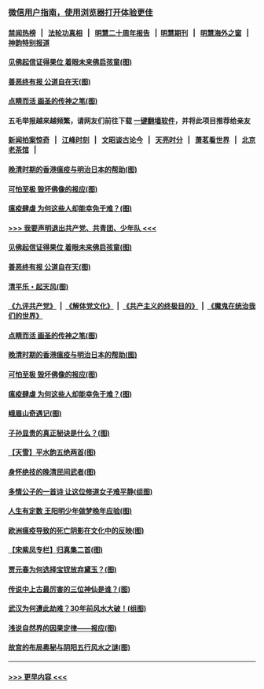### [微信用户指南，使用浏览器打开体验更佳](https://github.com/gfw-breaker/banned-news1/blob/master/indexes/wechat-guide.md?t=0)
#### [禁闻热榜](热点新闻.md?t=0)  &nbsp;&nbsp;|&nbsp;&nbsp; [法轮功真相](https://github.com/gfw-breaker/truth/blob/master/README.md?t=0) &nbsp;&nbsp;|&nbsp;&nbsp; [明慧二十周年报告](https://github.com/gfw-breaker/mh-reports/blob/master/README.md?t=0) &nbsp;&nbsp;|&nbsp;&nbsp;[明慧期刊](https://github.com/gfw-breaker/mh-qikan) &nbsp;&nbsp;|&nbsp;&nbsp; [明慧海外之窗](https://github.com/gfw-breaker/mh-news/blob/master/README.md?t=0) &nbsp;&nbsp;|&nbsp;&nbsp; [神韵特别报道](https://github.com/gfw-breaker/mh-news/blob/master/shenyun.md?t=0)
#### [见佛起信证得果位 着眼未来佛启孩童(图)](../pages/p7/921596.md?t=02061644) 
#### [善恶终有报 公道自在天(图)](../pages/p7/921441.md?t=02061644) 
#### [点睛而活 画圣的传神之笔(图)](../pages/p7/921583.md?t=02061644) 
#### 五毛举报越来越频繁，请网友们前往下载 [一键翻墙软件](https://github.com/gfw-breaker/ssr-accounts)，并将此项目推荐给亲友
#### [新闻拍案惊奇](https://github.com/gfw-breaker/banned-news1/blob/master/pages/link4.md) &nbsp;&nbsp;|&nbsp;&nbsp; [江峰时刻](https://github.com/gfw-breaker/banned-news1/blob/master/pages/link4.md) &nbsp;&nbsp;|&nbsp;&nbsp; [文昭谈古论今](https://github.com/gfw-breaker/banned-news1/blob/master/pages/link4.md) &nbsp;&nbsp;|&nbsp;&nbsp; [天亮时分](https://github.com/gfw-breaker/banned-news1/blob/master/pages/link4.md) &nbsp;&nbsp;|&nbsp;&nbsp; [萧茗看世界](https://github.com/gfw-breaker/banned-news1/blob/master/pages/link4.md) &nbsp;&nbsp;|&nbsp;&nbsp; [北京老茶馆](https://github.com/gfw-breaker/banned-news1/blob/master/pages/link4.md) &nbsp;&nbsp;|&nbsp;&nbsp; 
#### [晚清时期的香港瘟疫与明治日本的帮助(图)](../pages/p7/921674.md?t=02061644) 
#### [可怕至极 毁坏佛像的报应(图)](../pages/p7/921437.md?t=02061644) 
#### [瘟疫肆虐 为何这些人却能幸免于难？(图)](../pages/p7/921768.md?t=02061644) 
#### [>>> 我要声明退出共产党、共青团、少年队 <<<](https://github.com/begood0513/goodnews/blob/master/quit/letter.md) 
#### [见佛起信证得果位 着眼未来佛启孩童(图)](../pages/p7/921596.md?t=02061644) 
#### [善恶终有报 公道自在天(图)](../pages/p7/921441.md?t=02061644) 
#### [清平乐・起天风(图)](../pages/p7/921607.md?t=02061644) 
#### [《九评共产党》](https://github.com/begood0513/9ping.md/blob/master/README.md) &nbsp;|&nbsp; [《解体党文化》](../../../../jtdwh.md/blob/master/README.md)  &nbsp;|&nbsp; [《共产主义的终极目的》](../../../../gczydzjmd.md/blob/master/README.md) &nbsp;|&nbsp; [《魔鬼在统治我们的世界》](../../../../mgztzwmdsj.md/blob/master/README.md) 
#### [点睛而活 画圣的传神之笔(图)](../pages/p7/921583.md?t=02061644) 
#### [晚清时期的香港瘟疫与明治日本的帮助(图)](../pages/p7/921674.md?t=02061644) 
#### [可怕至极 毁坏佛像的报应(图)](../pages/p7/921437.md?t=02061644) 
#### [瘟疫肆虐 为何这些人却能幸免于难？(图)](../pages/p7/921768.md?t=02061644) 
#### [峨眉山奇遇记(图)](../pages/p7/921442.md?t=02061644) 
#### [子孙显贵的真正秘诀是什么？(图)](../pages/p7/921334.md?t=02061644) 
#### [【天雪】平水韵五绝两首(图)](../pages/p7/921604.md?t=02061644) 
#### [身怀绝技的晚清民间武者(图)](../pages/p7/921488.md?t=02061644) 
#### [多情公子的一首诗 让这位修道女子难平静(组图)](../pages/p7/886851.md?t=02061644) 
#### [人生有定数 王阳明少年做梦晚年应验(图)](../pages/p7/921608.md?t=02061644) 
#### [欧洲瘟疫导致的死亡阴影在文化中的反映(图)](../pages/p7/921313.md?t=02061644) 
#### [【宋紫凤专栏】归真集二首(图)](../pages/p7/921582.md?t=02061644) 
#### [贾元春为何选择宝钗放弃黛玉？(图)](../pages/p7/921330.md?t=02061644) 
#### [传说中上古最厉害的三位神仙是谁？(图)](../pages/p7/921337.md?t=02061644) 
#### [武汉为何遭此劫难？30年前风水大破！(组图)](../pages/p7/921355.md?t=02061644) 
#### [浅说自然界的因果定律——报应(图)](../pages/p7/921325.md?t=02061644) 
#### [故宫的布局奥秘与阴阳五行风水之谜(图)](../pages/p7/921340.md?t=02061644) 

----
#### [ >>> 更早内容 <<< ](../indexes/p7-earlier.md)
